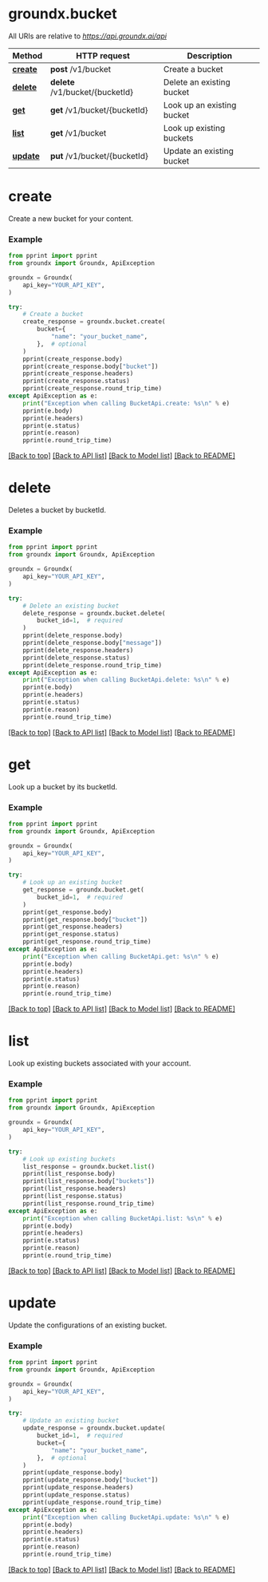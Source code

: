 # groundx.bucket

All URIs are relative to *https://api.groundx.ai/api*

Method | HTTP request | Description
------------- | ------------- | -------------
[**create**](#create) | **post** /v1/bucket | Create a bucket
[**delete**](#delete) | **delete** /v1/bucket/{bucketId} | Delete an existing bucket
[**get**](#get) | **get** /v1/bucket/{bucketId} | Look up an existing bucket
[**list**](#list) | **get** /v1/bucket | Look up existing buckets
[**update**](#update) | **put** /v1/bucket/{bucketId} | Update an existing bucket

# **create**

Create a new bucket for your content.

### Example

```python
from pprint import pprint
from groundx import Groundx, ApiException

groundx = Groundx(
    api_key="YOUR_API_KEY",
)

try:
    # Create a bucket
    create_response = groundx.bucket.create(
        bucket={
            "name": "your_bucket_name",
        },  # optional
    )
    pprint(create_response.body)
    pprint(create_response.body["bucket"])
    pprint(create_response.headers)
    pprint(create_response.status)
    pprint(create_response.round_trip_time)
except ApiException as e:
    print("Exception when calling BucketApi.create: %s\n" % e)
    pprint(e.body)
    pprint(e.headers)
    pprint(e.status)
    pprint(e.reason)
    pprint(e.round_trip_time)
```

[[Back to top]](#__pageTop) [[Back to API list]](../../../README.md#documentation-for-api-endpoints) [[Back to Model list]](../../../README.md#documentation-for-models) [[Back to README]](../../../README.md)

# **delete**

Deletes a bucket by bucketId.

### Example

```python
from pprint import pprint
from groundx import Groundx, ApiException

groundx = Groundx(
    api_key="YOUR_API_KEY",
)

try:
    # Delete an existing bucket
    delete_response = groundx.bucket.delete(
        bucket_id=1,  # required
    )
    pprint(delete_response.body)
    pprint(delete_response.body["message"])
    pprint(delete_response.headers)
    pprint(delete_response.status)
    pprint(delete_response.round_trip_time)
except ApiException as e:
    print("Exception when calling BucketApi.delete: %s\n" % e)
    pprint(e.body)
    pprint(e.headers)
    pprint(e.status)
    pprint(e.reason)
    pprint(e.round_trip_time)
```

[[Back to top]](#__pageTop) [[Back to API list]](../../../README.md#documentation-for-api-endpoints) [[Back to Model list]](../../../README.md#documentation-for-models) [[Back to README]](../../../README.md)

# **get**

Look up a bucket by its bucketId.

### Example

```python
from pprint import pprint
from groundx import Groundx, ApiException

groundx = Groundx(
    api_key="YOUR_API_KEY",
)

try:
    # Look up an existing bucket
    get_response = groundx.bucket.get(
        bucket_id=1,  # required
    )
    pprint(get_response.body)
    pprint(get_response.body["bucket"])
    pprint(get_response.headers)
    pprint(get_response.status)
    pprint(get_response.round_trip_time)
except ApiException as e:
    print("Exception when calling BucketApi.get: %s\n" % e)
    pprint(e.body)
    pprint(e.headers)
    pprint(e.status)
    pprint(e.reason)
    pprint(e.round_trip_time)
```

[[Back to top]](#__pageTop) [[Back to API list]](../../../README.md#documentation-for-api-endpoints) [[Back to Model list]](../../../README.md#documentation-for-models) [[Back to README]](../../../README.md)

# **list**

Look up existing buckets associated with your account.

### Example

```python
from pprint import pprint
from groundx import Groundx, ApiException

groundx = Groundx(
    api_key="YOUR_API_KEY",
)

try:
    # Look up existing buckets
    list_response = groundx.bucket.list()
    pprint(list_response.body)
    pprint(list_response.body["buckets"])
    pprint(list_response.headers)
    pprint(list_response.status)
    pprint(list_response.round_trip_time)
except ApiException as e:
    print("Exception when calling BucketApi.list: %s\n" % e)
    pprint(e.body)
    pprint(e.headers)
    pprint(e.status)
    pprint(e.reason)
    pprint(e.round_trip_time)
```

[[Back to top]](#__pageTop) [[Back to API list]](../../../README.md#documentation-for-api-endpoints) [[Back to Model list]](../../../README.md#documentation-for-models) [[Back to README]](../../../README.md)

# **update**

Update the configurations of an existing bucket.

### Example

```python
from pprint import pprint
from groundx import Groundx, ApiException

groundx = Groundx(
    api_key="YOUR_API_KEY",
)

try:
    # Update an existing bucket
    update_response = groundx.bucket.update(
        bucket_id=1,  # required
        bucket={
            "name": "your_bucket_name",
        },  # optional
    )
    pprint(update_response.body)
    pprint(update_response.body["bucket"])
    pprint(update_response.headers)
    pprint(update_response.status)
    pprint(update_response.round_trip_time)
except ApiException as e:
    print("Exception when calling BucketApi.update: %s\n" % e)
    pprint(e.body)
    pprint(e.headers)
    pprint(e.status)
    pprint(e.reason)
    pprint(e.round_trip_time)
```

[[Back to top]](#__pageTop) [[Back to API list]](../../../README.md#documentation-for-api-endpoints) [[Back to Model list]](../../../README.md#documentation-for-models) [[Back to README]](../../../README.md)

